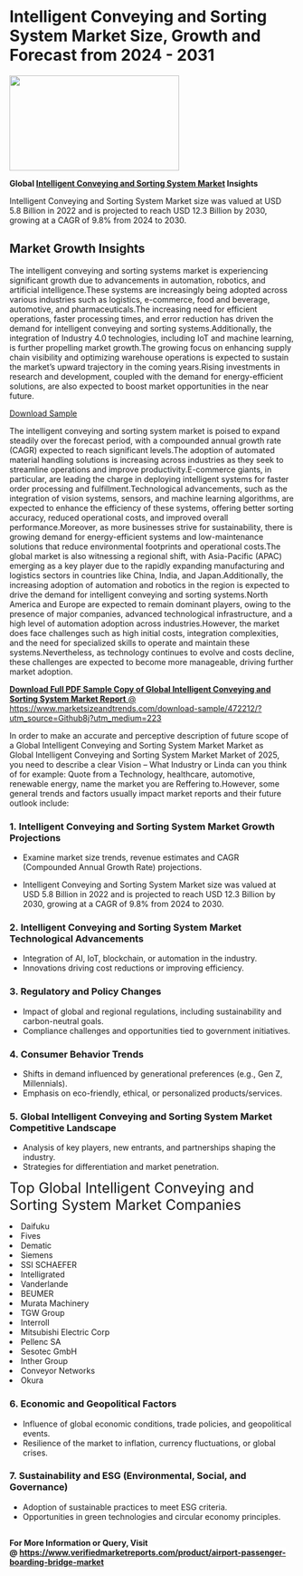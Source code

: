 <H1>Intelligent Conveying and Sorting System Market Size, Growth and Forecast from 2024 - 2031</H1><img class="aligncenter size-medium wp-image-584254" src="https://thirdeyenews.in/wp-content/uploads/2024/09/Global-Market-Research-300x168.jpeg" alt="" width="300" height="168" /><p><strong>Global&nbsp;<a href="https://www.marketsizeandtrends.com/download-sample/472212/?utm_source=Github8j?utm_medium=223">Intelligent Conveying and Sorting System Market</a> Insights</strong></p><p>Intelligent Conveying and Sorting System Market size was valued at USD 5.8 Billion in 2022 and is projected to reach USD 12.3 Billion by 2030, growing at a CAGR of 9.8% from 2024 to 2030.</p><p><h2>Market Growth Insights</h2> <p>The intelligent conveying and sorting systems market is experiencing significant growth due to advancements in automation, robotics, and artificial intelligence.These systems are increasingly being adopted across various industries such as logistics, e-commerce, food and beverage, automotive, and pharmaceuticals.The increasing need for efficient operations, faster processing times, and error reduction has driven the demand for intelligent conveying and sorting systems.Additionally, the integration of Industry 4.0 technologies, including IoT and machine learning, is further propelling market growth.The growing focus on enhancing supply chain visibility and optimizing warehouse operations is expected to sustain the market’s upward trajectory in the coming years.Rising investments in research and development, coupled with the demand for energy-efficient solutions, are also expected to boost market opportunities in the near future.</p> <p><a href="https://www.example.com/download-sample">Download Sample</a></p> <p>The intelligent conveying and sorting system market is poised to expand steadily over the forecast period, with a compounded annual growth rate (CAGR) expected to reach significant levels.The adoption of automated material handling solutions is increasing across industries as they seek to streamline operations and improve productivity.E-commerce giants, in particular, are leading the charge in deploying intelligent systems for faster order processing and fulfillment.Technological advancements, such as the integration of vision systems, sensors, and machine learning algorithms, are expected to enhance the efficiency of these systems, offering better sorting accuracy, reduced operational costs, and improved overall performance.Moreover, as more businesses strive for sustainability, there is growing demand for energy-efficient systems and low-maintenance solutions that reduce environmental footprints and operational costs.The global market is also witnessing a regional shift, with Asia-Pacific (APAC) emerging as a key player due to the rapidly expanding manufacturing and logistics sectors in countries like China, India, and Japan.Additionally, the increasing adoption of automation and robotics in the region is expected to drive the demand for intelligent conveying and sorting systems.North America and Europe are expected to remain dominant players, owing to the presence of major companies, advanced technological infrastructure, and a high level of automation adoption across industries.However, the market does face challenges such as high initial costs, integration complexities, and the need for specialized skills to operate and maintain these systems.Nevertheless, as technology continues to evolve and costs decline, these challenges are expected to become more manageable, driving further market adoption.<p><a href="https://www.example.com/get-more"></p><p><span class=""><strong>Download Full PDF Sample Copy of Global Intelligent Conveying and Sorting System Market Report</strong> @ <a href="https://www.marketsizeandtrends.com/download-sample/472212/?utm_source=Github8j?utm_medium=223" target="_blank">https://www.marketsizeandtrends.com/download-sample/472212/?utm_source=Github8j?utm_medium=223</a></span></p><p>In order to make an accurate and perceptive description of future scope of a Global&nbsp;Intelligent Conveying and Sorting System Market Market as Global&nbsp;Intelligent Conveying and Sorting System Market Market of 2025, you need to describe a clear Vision &ndash; What Industry or Linda can you think of for example: Quote from a Technology, healthcare, automotive, renewable energy, name the market you are Reffering to.However, some general trends and factors usually impact market reports and their future outlook include:</p><h3>1.&nbsp;<strong>Intelligent Conveying and Sorting System Market Growth Projections</strong></h3><ul><li>Examine market size trends, revenue estimates and CAGR (Compounded Annual Growth Rate) projections.</li><li><p>Intelligent Conveying and Sorting System Market size was valued at USD 5.8 Billion in 2022 and is projected to reach USD 12.3 Billion by 2030, growing at a CAGR of 9.8% from 2024 to 2030.</p></li></ul><h3>2.&nbsp;<strong>Intelligent Conveying and Sorting System Market Technological Advancements</strong></h3><ul><li>Integration of AI, IoT, blockchain, or automation in the industry.</li><li>Innovations driving cost reductions or improving efficiency.</li></ul><h3>3.&nbsp;<strong>Regulatory and Policy Changes</strong></h3><ul><li>Impact of global and regional regulations, including sustainability and carbon-neutral goals.</li><li>Compliance challenges and opportunities tied to government initiatives.</li></ul><h3>4.&nbsp;<strong>Consumer Behavior Trends</strong></h3><ul><li>Shifts in demand influenced by generational preferences (e.g., Gen Z, Millennials).</li><li>Emphasis on eco-friendly, ethical, or personalized products/services.</li></ul><h3>5.&nbsp;<strong>Global Intelligent Conveying and Sorting System Market Competitive Landscape</strong></h3><ul><li>Analysis of key players, new entrants, and partnerships shaping the industry.</li><li>Strategies for differentiation and market penetration.</li></ul><p data-pm-slice="1 1 []"><span style="color: inherit; font-family: inherit; font-size: 25px;">Top Global Intelligent Conveying and Sorting System Market Companies</span></p><div class="" data-test-id=""><p><li>Daifuku</li><li> Fives</li><li> Dematic</li><li> Siemens</li><li> SSI SCHAEFER</li><li> Intelligrated</li><li> Vanderlande</li><li> BEUMER</li><li> Murata Machinery</li><li> TGW Group</li><li> Interroll</li><li> Mitsubishi Electric Corp</li><li> Pellenc SA</li><li> Sesotec GmbH</li><li> Inther Group</li><li> Conveyor Networks</li><li> Okura</li></p></div><h3>6.&nbsp;<strong>Economic and Geopolitical Factors</strong></h3><ul><li>Influence of global economic conditions, trade policies, and geopolitical events.</li><li>Resilience of the market to inflation, currency fluctuations, or global crises.</li></ul><h3>7.&nbsp;<strong>Sustainability and ESG (Environmental, Social, and Governance)</strong></h3><ul><li>Adoption of sustainable practices to meet ESG criteria.</li><li>Opportunities in green technologies and circular economy principles.</li></ul><h2><strong style="font-size: 14px;">For More Information or Query, Visit @&nbsp;</strong><a style="background-color: #ffffff; font-size: 14px;" href="https://www.marketsizeandtrends.com/report/intelligent-conveying-and-sorting-system-market/" target="_blank">https://www.verifiedmarketreports.com/product/airport-passenger-boarding-bridge-market</a></h2>